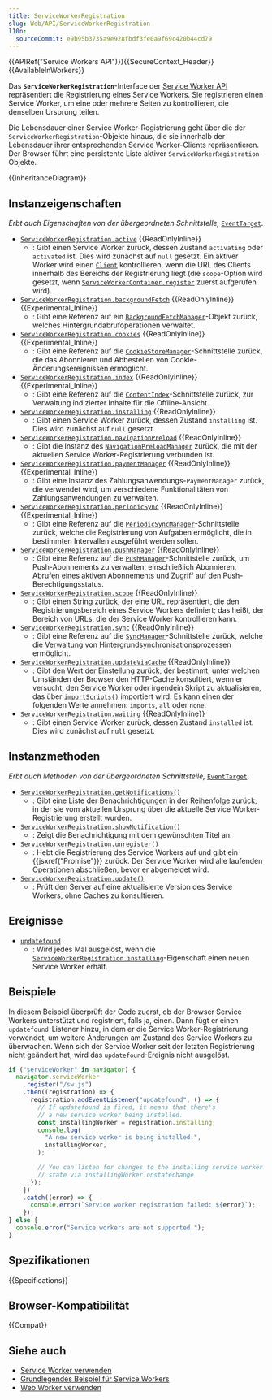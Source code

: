```yaml
---
title: ServiceWorkerRegistration
slug: Web/API/ServiceWorkerRegistration
l10n:
  sourceCommit: e9b95b3735a9e928fbdf3fe0a9f69c420b44cd79
---
```


{{APIRef("Service Workers API")}}{{SecureContext_Header}} {{AvailableInWorkers}}

Das **`ServiceWorkerRegistration`**-Interface der [Service Worker API](/de/docs/Web/API/Service_Worker_API) repräsentiert die Registrierung eines Service Workers. Sie registrieren einen Service Worker, um eine oder mehrere Seiten zu kontrollieren, die denselben Ursprung teilen.

Die Lebensdauer einer Service Worker-Registrierung geht über die der `ServiceWorkerRegistration`-Objekte hinaus, die sie innerhalb der Lebensdauer ihrer entsprechenden Service Worker-Clients repräsentieren. Der Browser führt eine persistente Liste aktiver `ServiceWorkerRegistration`-Objekte.

{{InheritanceDiagram}}

## Instanzeigenschaften

_Erbt auch Eigenschaften von der übergeordneten Schnittstelle,_ [`EventTarget`](/de/docs/Web/API/EventTarget).

- [`ServiceWorkerRegistration.active`](/de/docs/Web/API/ServiceWorkerRegistration/active) {{ReadOnlyInline}}
  - : Gibt einen Service Worker zurück, dessen Zustand `activating` oder `activated` ist. Dies wird zunächst auf `null` gesetzt. Ein aktiver Worker wird einen [`Client`](/de/docs/Web/API/Client) kontrollieren, wenn die URL des Clients innerhalb des Bereichs der Registrierung liegt (die `scope`-Option wird gesetzt, wenn [`ServiceWorkerContainer.register`](/de/docs/Web/API/ServiceWorkerContainer/register) zuerst aufgerufen wird).
- [`ServiceWorkerRegistration.backgroundFetch`](/de/docs/Web/API/ServiceWorkerRegistration/backgroundFetch) {{ReadOnlyInline}} {{Experimental_Inline}}
  - : Gibt eine Referenz auf ein [`BackgroundFetchManager`](/de/docs/Web/API/BackgroundFetchManager)-Objekt zurück, welches Hintergrundabrufoperationen verwaltet.
- [`ServiceWorkerRegistration.cookies`](/de/docs/Web/API/ServiceWorkerRegistration/cookies) {{ReadOnlyInline}} {{Experimental_Inline}}
  - : Gibt eine Referenz auf die [`CookieStoreManager`](/de/docs/Web/API/CookieStoreManager)-Schnittstelle zurück, die das Abonnieren und Abbestellen von Cookie-Änderungsereignissen ermöglicht.
- [`ServiceWorkerRegistration.index`](/de/docs/Web/API/ServiceWorkerRegistration/index) {{ReadOnlyInline}} {{Experimental_Inline}}
  - : Gibt eine Referenz auf die [`ContentIndex`](/de/docs/Web/API/ContentIndex)-Schnittstelle zurück, zur Verwaltung indizierter Inhalte für die Offline-Ansicht.
- [`ServiceWorkerRegistration.installing`](/de/docs/Web/API/ServiceWorkerRegistration/installing) {{ReadOnlyInline}}
  - : Gibt einen Service Worker zurück, dessen Zustand `installing` ist. Dies wird zunächst auf `null` gesetzt.
- [`ServiceWorkerRegistration.navigationPreload`](/de/docs/Web/API/ServiceWorkerRegistration/navigationPreload) {{ReadOnlyInline}}
  - : Gibt die Instanz des [`NavigationPreloadManager`](/de/docs/Web/API/NavigationPreloadManager) zurück, die mit der aktuellen Service Worker-Registrierung verbunden ist.
- [`ServiceWorkerRegistration.paymentManager`](/de/docs/Web/API/ServiceWorkerRegistration/paymentManager) {{ReadOnlyInline}} {{Experimental_Inline}}
  - : Gibt eine Instanz des Zahlungsanwendungs-`PaymentManager` zurück, die verwendet wird, um verschiedene Funktionalitäten von Zahlungsanwendungen zu verwalten.
- [`ServiceWorkerRegistration.periodicSync`](/de/docs/Web/API/ServiceWorkerRegistration/periodicSync) {{ReadOnlyInline}} {{Experimental_Inline}}
  - : Gibt eine Referenz auf die [`PeriodicSyncManager`](/de/docs/Web/API/PeriodicSyncManager)-Schnittstelle zurück, welche die Registrierung von Aufgaben ermöglicht, die in bestimmten Intervallen ausgeführt werden sollen.
- [`ServiceWorkerRegistration.pushManager`](/de/docs/Web/API/ServiceWorkerRegistration/pushManager) {{ReadOnlyInline}}
  - : Gibt eine Referenz auf die [`PushManager`](/de/docs/Web/API/PushManager)-Schnittstelle zurück, um Push-Abonnements zu verwalten, einschließlich Abonnieren, Abrufen eines aktiven Abonnements und Zugriff auf den Push-Berechtigungsstatus.
- [`ServiceWorkerRegistration.scope`](/de/docs/Web/API/ServiceWorkerRegistration/scope) {{ReadOnlyInline}}
  - : Gibt einen String zurück, der eine URL repräsentiert, die den Registrierungsbereich eines Service Workers definiert; das heißt, der Bereich von URLs, die der Service Worker kontrollieren kann.
- [`ServiceWorkerRegistration.sync`](/de/docs/Web/API/ServiceWorkerRegistration/sync) {{ReadOnlyInline}}
  - : Gibt eine Referenz auf die [`SyncManager`](/de/docs/Web/API/SyncManager)-Schnittstelle zurück, welche die Verwaltung von Hintergrundsynchronisationsprozessen ermöglicht.
- [`ServiceWorkerRegistration.updateViaCache`](/de/docs/Web/API/ServiceWorkerRegistration/updateViaCache) {{ReadOnlyInline}}
  - : Gibt den Wert der Einstellung zurück, der bestimmt, unter welchen Umständen der Browser den HTTP-Cache konsultiert, wenn er versucht, den Service Worker oder irgendein Skript zu aktualisieren, das über [`importScripts()`](/de/docs/Web/API/WorkerGlobalScope/importScripts) importiert wird. Es kann einen der folgenden Werte annehmen: `imports`, `all` oder `none`.
- [`ServiceWorkerRegistration.waiting`](/de/docs/Web/API/ServiceWorkerRegistration/waiting) {{ReadOnlyInline}}
  - : Gibt einen Service Worker zurück, dessen Zustand `installed` ist. Dies wird zunächst auf `null` gesetzt.

## Instanzmethoden

_Erbt auch Methoden von der übergeordneten Schnittstelle,_ [`EventTarget`](/de/docs/Web/API/EventTarget).

- [`ServiceWorkerRegistration.getNotifications()`](/de/docs/Web/API/ServiceWorkerRegistration/getNotifications)
  - : Gibt eine Liste der Benachrichtigungen in der Reihenfolge zurück, in der sie vom aktuellen Ursprung über die aktuelle Service Worker-Registrierung erstellt wurden.
- [`ServiceWorkerRegistration.showNotification()`](/de/docs/Web/API/ServiceWorkerRegistration/showNotification)
  - : Zeigt die Benachrichtigung mit dem gewünschten Titel an.
- [`ServiceWorkerRegistration.unregister()`](/de/docs/Web/API/ServiceWorkerRegistration/unregister)
  - : Hebt die Registrierung des Service Workers auf und gibt ein {{jsxref("Promise")}} zurück. Der Service Worker wird alle laufenden Operationen abschließen, bevor er abgemeldet wird.
- [`ServiceWorkerRegistration.update()`](/de/docs/Web/API/ServiceWorkerRegistration/update)
  - : Prüft den Server auf eine aktualisierte Version des Service Workers, ohne Caches zu konsultieren.

## Ereignisse

- [`updatefound`](/de/docs/Web/API/ServiceWorkerRegistration/updatefound_event)
  - : Wird jedes Mal ausgelöst, wenn die [`ServiceWorkerRegistration.installing`](/de/docs/Web/API/ServiceWorkerRegistration/installing)-Eigenschaft einen neuen Service Worker erhält.

## Beispiele

In diesem Beispiel überprüft der Code zuerst, ob der Browser Service Workers unterstützt und registriert, falls ja, einen. Dann fügt er einen `updatefound`-Listener hinzu, in dem er die Service Worker-Registrierung verwendet, um weitere Änderungen am Zustand des Service Workers zu überwachen. Wenn sich der Service Worker seit der letzten Registrierung nicht geändert hat, wird das `updatefound`-Ereignis nicht ausgelöst.

```js
if ("serviceWorker" in navigator) {
  navigator.serviceWorker
    .register("/sw.js")
    .then((registration) => {
      registration.addEventListener("updatefound", () => {
        // If updatefound is fired, it means that there's
        // a new service worker being installed.
        const installingWorker = registration.installing;
        console.log(
          "A new service worker is being installed:",
          installingWorker,
        );

        // You can listen for changes to the installing service worker's
        // state via installingWorker.onstatechange
      });
    })
    .catch((error) => {
      console.error(`Service worker registration failed: ${error}`);
    });
} else {
  console.error("Service workers are not supported.");
}
```

## Spezifikationen

{{Specifications}}

## Browser-Kompatibilität

{{Compat}}

## Siehe auch

- [Service Worker verwenden](/de/docs/Web/API/Service_Worker_API/Using_Service_Workers)
- [Grundlegendes Beispiel für Service Workers](https://github.com/mdn/dom-examples/tree/main/service-worker/simple-service-worker)
- [Web Worker verwenden](/de/docs/Web/API/Web_Workers_API/Using_web_workers)
